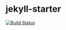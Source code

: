 # jekyll-starter

[![Build Status](https://dev.azure.com/kevintcoughlin/depasquale/_apis/build/status/depasquale-CI?branchName=master)](https://dev.azure.com/kevintcoughlin/depasquale/_build/latest?definitionId=8&branchName=master)